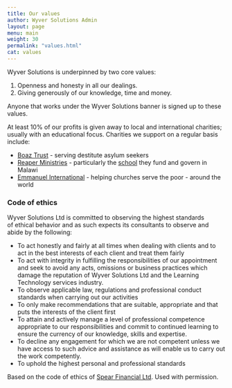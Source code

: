 ```yaml
---
title: Our values
author: Wyver Solutions Admin
layout: page
menu: main
weight: 30
permalink: "values.html"
cat: values
---
```

Wyver Solutions is underpinned by two core values:

  1. Openness and honesty in all our dealings.
  2. Giving generously of our knowledge, time and money.

Anyone that works under the Wyver Solutions banner is signed up to these values.

At least 10% of our profits is given away to local and international charities; usually with an educational focus. Charities we support on a regular basis include:

- <a href="http://boaztrust.org.uk/" target="_blank">Boaz Trust</a> - serving destitute asylum seekers
- <a href="http://reaperministries.org.uk/" target="_blank">Reaper Ministries</a> - particularly the [school](http://www.reaperministries.org.uk/reaper-ministries-in-action/action-in-malawi/good-hope-school-malawi/) they fund and govern in Malawi
- <a href="http://www.eiuk.org.uk/" target="_blank">Emmanuel International</a> - helping churches serve the poor - around the world

### Code of ethics

Wyver Solutions Ltd is committed to observing the highest standards of ethical behavior and as such expects its consultants to observe and abide by the following:

* To act honestly and fairly at all times when dealing with clients and to act in the best interests of each client and treat them fairly
* To act with integrity in fulfilling the responsibilities of our appointment and seek to avoid any acts, omissions or business practices which damage the reputation of Wyver Solutions Ltd and the Learning Technology services industry.
* To observe applicable law, regulations and professional conduct standards when carrying out our activities
* To only make recommendations that are suitable, appropriate and that puts the interests of the client first
* To attain and actively manage a level of professional competence appropriate to our responsibilities and commit to continued learning to ensure the currency of our knowledge, skills and expertise.
* To decline any engagement for which we are not competent unless we have access to such advice and assistance as will enable us to carry out the work competently.
* To uphold the highest personal and professional standards

Based on the code of ethics of <a href="http://www.spearfinancial.co.uk/" target="_blank">Spear Financial Ltd</a>. Used with permission.
